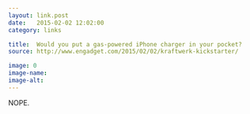 ```yaml
---
layout: link.post
date:   2015-02-02 12:02:00
category: links

title:  Would you put a gas-powered iPhone charger in your pocket?
source: http://www.engadget.com/2015/02/02/kraftwerk-kickstarter/

image: 0
image-name: 
image-alt:
---
```


NOPE.